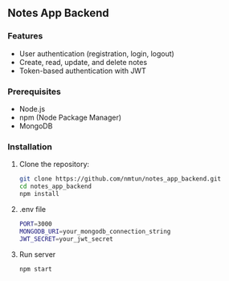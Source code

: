 ## Notes App Backend
### Features

- User authentication (registration, login, logout)
- Create, read, update, and delete notes
- Token-based authentication with JWT

### Prerequisites

- Node.js
- npm (Node Package Manager)
- MongoDB

### Installation

1. Clone the repository:

   ```sh
   git clone https://github.com/nmtun/notes_app_backend.git
   cd notes_app_backend
   npm install
2. .env file
   ```sh
   PORT=3000
   MONGODB_URI=your_mongodb_connection_string
   JWT_SECRET=your_jwt_secret
3. Run server
   ```sh
   npm start
